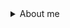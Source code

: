 <details><summary>About me</summary>
- Flashing, field maintenance, power crimping, continuity testing, resistance measurements, battery installation, soldering, wiring.
- Pipetting, cold-shipping & storage, reagent & intermediates manufacturing, SOP writing, pH meter, fume hood.
- Use live
</details>